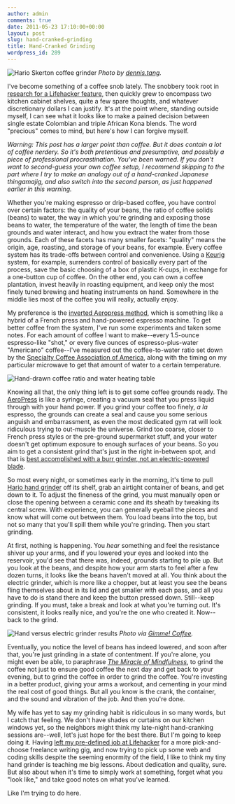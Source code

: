 ```yaml
---
author: admin
comments: true
date: 2011-05-23 17:10:00+00:00
layout: post
slug: hand-cranked-grinding
title: Hand-Cranked Grinding
wordpress_id: 289
---
```


![Hario Skerton coffee grinder](http://thepurdman.com/wp-content/uploads/2011/05/hario_grinder.jpg)
_Photo by [dennis.tang](http://www.flickr.com/photos/tangysd/4384467603/in/photostream/)._

I've become something of a coffee snob lately. The snobbery took root in [research for a Lifehacker feature](http://lifehacker.com/5778831/dropping-the-drip-how-to-get-started-with-better-coffee-making), then quickly grew to encompass two kitchen cabinet shelves, quite a few spare thoughts, and whatever discretionary dollars I can justify. It's at the point where, standing outside myself, I can see what it looks like to make a pained decision between single estate Colombian and triple African Kona blends. The word "precious" comes to mind, but here's how I can forgive myself.<!-- more -->


_Warning: This post has a larger point than coffee. But it does contain a lot of coffee nerdery. So it's both pretentious and presumptive, and possibly a piece of professional procrastination. You've been warned. If you don't want to second-guess your own coffee setup, I recommend skipping to the part where I try to make an analogy out of a hand-cranked Japanese thingamajig, and also switch into the second person, as just happened earlier in this warning._

Whether you're making espresso or drip-based coffee, you have control over certain factors: the quality of your beans, the ratio of coffee solids (beans) to water, the way in which you're grinding and exposing those beans to water, the temperature of the water, the length of time the bean grounds and water interact, and how you extract the water from those grounds. Each of these facets has many smaller facets: "quality" means the origin, age, roasting, and storage of your beans, for example. Every coffee system has its trade-offs between control and convenience. Using a [Keurig](http://www.keurig.com) system, for example, surrenders control of basically every part of the process, save the basic choosing of a box of plastic K-cups, in exchange for a one-button cup of coffee. On the other end, you can own a coffee plantation, invest heavily in roasting equipment, and keep only the most finely tuned brewing and heating instruments on hand. Somewhere in the middle lies most of the coffee you will really, actually enjoy.

My preference is the [inverted Aeropress method](http://sprudge.com/aeropress-champion-marie-hagemeisters-winning-brew-method.html), which is something like a hybrid of a French press and hand-powered espresso machine. To get better coffee from the system, I've run some experiments and taken some notes. For each amount of coffee I want to make--every 1.5-ounce espresso-like "shot," or every five ounces of espresso-plus-water "Americano" coffee--I've measured out the coffee-to-water ratio set down by the [Specialty Coffee Association of America](http://scaa.org/), along with the timing on my particular microwave to get that amount of water to a certain temperature.

![Hand-drawn coffee ratio and water heating table](http://thepurdman.com/wp-content/uploads/2011/05/coffee_times2.jpg)

Knowing all that, the only thing left is to get some coffee grounds ready. The [AeroPress](http://www.aerobie.com/Products/aeropress.htm) is like a syringe, creating a vacuum seal that you press liquid through with your hand power. If you grind your coffee too finely, _a la_ espresso, the grounds can create a seal and cause you some serious anguish and embarrassment, as even the most dedicated gym rat will look ridiculous trying to out-muscle the universe. Grind too coarse, closer to French press styles or the pre-ground supermarket stuff, and your water doesn't get optimum exposure to enough surfaces of your beans. So you aim to get a consistent grind that's just in the right in-between spot, and that is [best accomplished with a burr grinder, not an electric-powered blade](http://www.gimmecoffee.com/galleries/grinder_fight/).

So most every night, or sometimes early in the morning, it's time to pull [Hario hand grinder](http://www.amazon.com/Hario-Coffee-Hand-Grinder-Skerton/dp/B001802PIQ/ref=sr_1_1?ie=UTF8&s=home-garden&qid=1306163533&sr=8-1) off its shelf, grab an airtight container of beans, and get down to it. To adjust the fineness of the grind, you must manually open or close the opening between a ceramic cone and its sheath by tweaking its central screw. With experience, you can generally eyeball the pieces and know what will come out between them. You load beans into the top, but not so many that you'll spill them while you're grinding. Then you start grinding.

At first, nothing is happening. You _hear_ something and feel the resistance shiver up your arms, and if you lowered your eyes and looked into the reservoir, you'd see that there was, indeed, grounds starting to pile up. But you look at the beans, and despite how your arm starts to feel after a few dozen turns, it looks like the beans haven't moved at all. You think about the electric grinder, which is more like a chopper, but at least you see the beans fling themselves about in its lid and get smaller with each pass, and all you have to do is stand there and keep the button pressed down. Still--keep grinding. If you must, take a break and look at what you're turning out. It's consistent, it looks really nice, and you're the one who created it. Now--back to the grind.

![Hand versus electric grinder results](http://thepurdman.com/wp-content/uploads/2011/05/hand_versus_blade_grind.jpg)
_Photo via [Gimme! Coffee](http://www.gimmecoffee.com/galleries/grinder_fight/)._

Eventually, you notice the level of beans has indeed lowered, and soon after that, you're just grinding in a state of contentment. If you're alone, you might even be able, to paraphrase [_The Miracle of Mindfulness_](http://www.goodreads.com/book/show/95747.The_Miracle_of_Mindfulness), to grind the coffee not just to ensure good coffee the next day and get back to your evening, but to grind the coffee in order to grind the coffee. You're investing in a better product, giving your arms a workout, and cementing in your mind the real cost of good things. But all you know is the crank, the container, and the sound and vibration of the job. And then you're done.

My wife has yet to say my grinding habit is ridiculous in so many words, but I catch that feeling. We don't have shades or curtains on our kitchen windows yet, so the neighbors might think my late-night hand-cranking sessions are--well, let's just hope for the best there. But I'm going to keep doing it. Having [left my pre-defined job at Lifehacker](http://lifehacker.com/5797054/five-lists-of-five-things-i-learned-at-lifehacker) for a more pick-and-choose freelance writing gig, and now trying to pick up some web and coding skills despite the seeming enormity of the field, I like to think my tiny hand grinder is teaching me big lessons. About dedication and quality, sure. But also about when it's time to simply work at something, forget what you "look like," and take good notes on what you've learned.

Like I'm trying to do here.
